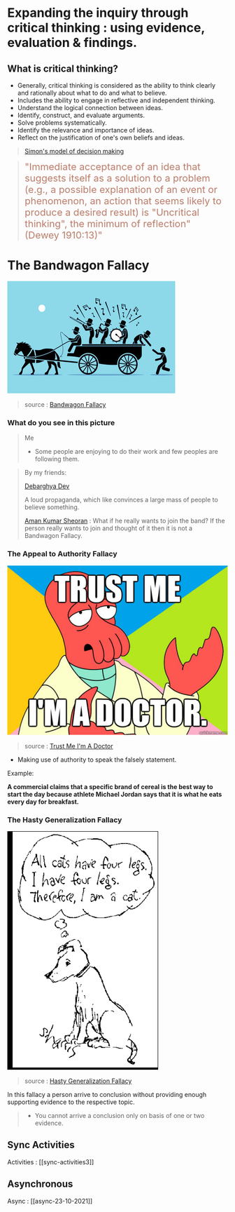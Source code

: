 # Expanding the inquiry through critical thinking : using evidence, evaluation & findings.

## What is critical thinking?
- Generally, critical thinking is considered as the ability to think clearly and rationally about what to do and what to believe.
- Includes the ability to engage in reflective and independent thinking.
- Understand the logical connection between ideas.
- Identify, construct, and evaluate arguments.
- Solve problems systematically.
- Identify the relevance and importance of ideas.
- Reflect on the justification of one's own beliefs and ideas.

> <a href="http://www.forestdss.org/wiki/index.php?title=Simon%27s_decision_making_model" target="_blank">Simon's model of decision making</a>

> <span style="color:#bc7d6b; font-size:22px">"Immediate acceptance of an idea that suggests itself as a solution to a problem (e.g., a possible explanation of an event or phenomenon, an action that seems likely to produce a desired result) is "Uncritical thinking", the minimum of reflection" (Dewey 1910:13)"</span>

# The Bandwagon Fallacy

![Bandwagon Fallacy](../../../../../assets/images/bandwagonfallacy.jpg)

> source : <a href="https://assets.ltkcontent.com/images/15334/30724.jumping-on-bandwagon_0066f46bde.jpg" target="_blank">Bandwagon Fallacy</a>

### What do you see in this picture

> Me 
> - Some people are enjoying to do their work and few peoples are following them.

> By my friends:
> 
> <a href="https://sites.google.com/view/debarghya-d/home" target="_blank"><u>Debarghya Dev</u></a>
> 
> A loud propaganda, which like convinces a large mass of people to believe something.
> 
> <a href="https://sites.google.com/view/aman007/home" target="_blank">Aman Kumar Sheoran</a> : What if he really wants to join the band?
> If the person really wants to join and thought of it then it is not a Bandwagon Fallacy.


### The Appeal to Authority Fallacy
![Trust Me I'm A Doctor](../../../../../assets/images/trustMeDoctor.jpg)

> source : <a href="http://www.quickmeme.com/img/a6/a6284ddbf04f9a378c36ec483909b1e06e05287a0d092f2ae2540c4dab33b21e.jpg" target="_blank">Trust Me I'm A Doctor</a>

- Making use of authority to speak the falsely statement.

Example:

**A commercial claims that a specific brand of cereal is the best way to start the day because athlete Michael Jordan says that it is what he eats every day for breakfast.**

### The Hasty Generalization Fallacy
![Hasty Fallacy](../../../../../assets/images/hastyFallacy.png)

> source : <a href="https://1.bp.blogspot.com/-TyN-YxkXtWA/T9YXoGpYVWI/AAAAAAAAAAo/KPK1uDPOL8g/s1600/00.PNG" target="_blank">Hasty Generalization Fallacy</a>

In this fallacy a person arrive to conclusion without providing enough supporting evidence to the respective topic.

> - You cannot arrive a conclusion only on basis of one or two evidence.

## Sync Activities
Activities : [[sync-activities3]]

## Asynchronous
Async : [[async-23-10-2021]]